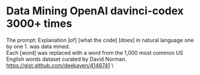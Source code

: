 # Data Mining OpenAI davinci-codex 3000+ times

The prompt: Explanation [of] [what the code] [does] in natural language one by one 1. was data mined.
\
Each [word] was replaced with a word from the 1,000 most common US English words dataset curated by David Norman. https://gist.github.com/deekayen/4148741
\
